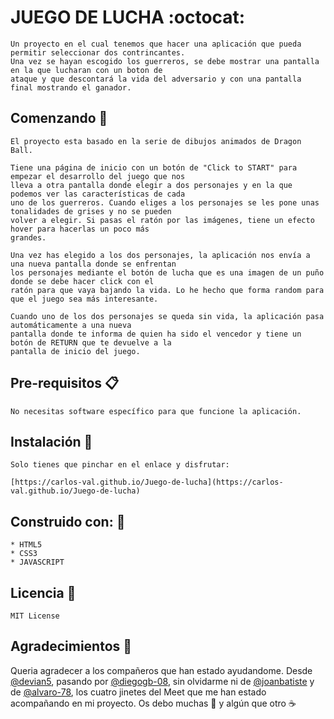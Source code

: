 # JUEGO DE LUCHA :octocat:

    Un proyecto en el cual tenemos que hacer una aplicación que pueda permitir seleccionar dos contrincantes.
    Una vez se hayan escogido los guerreros, se debe mostrar una pantalla en la que lucharan con un boton de 
    ataque y que descontará la vida del adversario y con una pantalla final mostrando el ganador.

## Comenzando :rocket:

    El proyecto esta basado en la serie de dibujos animados de Dragon Ball.
    
    Tiene una página de inicio con un botón de "Click to START" para empezar el desarrollo del juego que nos 
    lleva a otra pantalla donde elegir a dos personajes y en la que podemos ver las características de cada 
    uno de los guerreros. Cuando eliges a los personajes se les pone unas tonalidades de grises y no se pueden 
    volver a elegir. Si pasas el ratón por las imágenes, tiene un efecto hover para hacerlas un poco más 
    grandes.

    Una vez has elegido a los dos personajes, la aplicación nos envía a una nueva pantalla donde se enfrentan 
    los personajes mediante el botón de lucha que es una imagen de un puño donde se debe hacer click con el 
    ratón para que vaya bajando la vida. Lo he hecho que forma random para que el juego sea más interesante.

    Cuando uno de los dos personajes se queda sin vida, la aplicación pasa automáticamente a una nueva 
    pantalla donde te informa de quien ha sido el vencedor y tiene un botón de RETURN que te devuelve a la
    pantalla de inicio del juego.

## Pre-requisitos :clipboard:

    No necesitas software específico para que funcione la aplicación.

## Instalación :wrench:

    Solo tienes que pinchar en el enlace y disfrutar:
    
    [https://carlos-val.github.io/Juego-de-lucha](https://carlos-val.github.io/Juego-de-lucha)

## Construido con: :hammer:

    * HTML5
    * CSS3 
    * JAVASCRIPT 

## Licencia :bookmark_tabs:

    MIT License

## Agradecimientos :gift:

Queria agradecer a los compañeros que han estado ayudandome. Desde [@devian5](https://github.com/devian5), pasando por [@diegogb-08](https://github.com/diegogb-08), sin olvidarme ni de [@joanbatiste](https://github.com/joanbatiste) y de [@alvaro-78](https://github.com/Alvaro-78), los cuatro jinetes del Meet que me han estado acompañando en mi proyecto. Os debo muchas :beer: y algún que otro :coffee:


